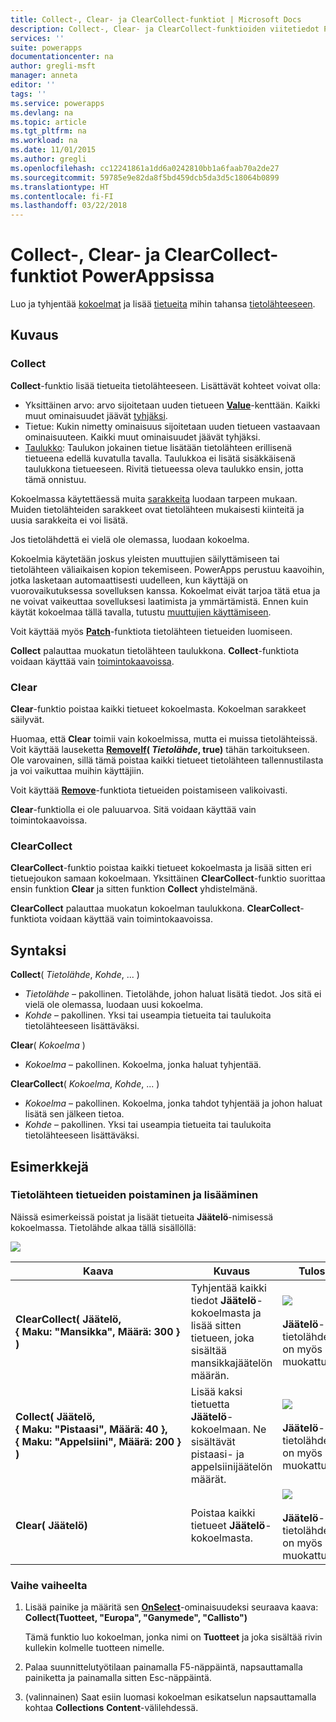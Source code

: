 ```yaml
---
title: Collect-, Clear- ja ClearCollect-funktiot | Microsoft Docs
description: Collect-, Clear- ja ClearCollect-funktioiden viitetiedot PowerAppsissa, mukaan lukien syntaksi ja esimerkkejä
services: ''
suite: powerapps
documentationcenter: na
author: gregli-msft
manager: anneta
editor: ''
tags: ''
ms.service: powerapps
ms.devlang: na
ms.topic: article
ms.tgt_pltfrm: na
ms.workload: na
ms.date: 11/01/2015
ms.author: gregli
ms.openlocfilehash: cc12241861a1dd6a0242810bb1a6faab70a2de27
ms.sourcegitcommit: 59785e9e82da8f5bd459dcb5da3d5c18064b0899
ms.translationtype: HT
ms.contentlocale: fi-FI
ms.lasthandoff: 03/22/2018
---
```

# <a name="collect-clear-and-clearcollect-functions-in-powerapps"></a>Collect-, Clear- ja ClearCollect-funktiot PowerAppsissa
Luo ja tyhjentää [kokoelmat](../working-with-data-sources.md#collections) ja lisää [tietueita](../working-with-tables.md#records) mihin tahansa [tietolähteeseen](../working-with-data-sources.md).

## <a name="description"></a>Kuvaus
### <a name="collect"></a>Collect
**Collect**-funktio lisää tietueita tietolähteeseen. Lisättävät kohteet voivat olla:

* Yksittäinen arvo: arvo sijoitetaan uuden tietueen **[Value](function-value.md)**-kenttään.  Kaikki muut ominaisuudet jäävät [tyhjäksi](function-isblank-isempty.md).
* Tietue: Kukin nimetty ominaisuus sijoitetaan uuden tietueen vastaavaan ominaisuuteen.  Kaikki muut ominaisuudet jäävät tyhjäksi.
* [Taulukko](../working-with-tables.md): Taulukon jokainen tietue lisätään tietolähteen erillisenä tietueena edellä kuvatulla tavalla. Taulukkoa ei lisätä sisäkkäisenä taulukkona tietueeseen. Rivitä tietueessa oleva taulukko ensin, jotta tämä onnistuu.

Kokoelmassa käytettäessä muita [sarakkeita](../working-with-tables.md#columns) luodaan tarpeen mukaan. Muiden tietolähteiden sarakkeet ovat tietolähteen mukaisesti kiinteitä ja uusia sarakkeita ei voi lisätä.  

Jos tietolähdettä ei vielä ole olemassa, luodaan kokoelma.

Kokoelmia käytetään joskus yleisten muuttujien säilyttämiseen tai tietolähteen väliaikaisen kopion tekemiseen. PowerApps perustuu kaavoihin, jotka lasketaan automaattisesti uudelleen, kun käyttäjä on vuorovaikutuksessa sovelluksen kanssa. Kokoelmat eivät tarjoa tätä etua ja ne voivat vaikeuttaa sovelluksesi laatimista ja ymmärtämistä. Ennen kuin käytät kokoelmaa tällä tavalla, tutustu [muuttujien käyttämiseen](../working-with-variables.md).

Voit käyttää myös **[Patch](function-patch.md)**-funktiota tietolähteen tietueiden luomiseen.

**Collect** palauttaa muokatun tietolähteen taulukkona.  **Collect**-funktiota voidaan käyttää vain [toimintokaavoissa](../working-with-formulas-in-depth.md).

### <a name="clear"></a>Clear
**Clear**-funktio poistaa kaikki tietueet kokoelmasta.  Kokoelman sarakkeet säilyvät.

Huomaa, että **Clear** toimii vain kokoelmissa, mutta ei muissa tietolähteissä.  Voit käyttää lauseketta **[RemoveIf](function-remove-removeif.md)( *Tietolähde*, true)** tähän tarkoitukseen.  Ole varovainen, sillä tämä poistaa kaikki tietueet tietolähteen tallennustilasta ja voi vaikuttaa muihin käyttäjiin.

Voit käyttää **[Remove](function-remove-removeif.md)**-funktiota tietueiden poistamiseen valikoivasti.

**Clear**-funktiolla ei ole paluuarvoa.  Sitä voidaan käyttää vain toimintokaavoissa.

### <a name="clearcollect"></a>ClearCollect
**ClearCollect**-funktio poistaa kaikki tietueet kokoelmasta ja lisää sitten eri tietuejoukon samaan kokoelmaan.  Yksittäinen **ClearCollect**-funktio suorittaa ensin funktion **Clear** ja sitten funktion **Collect** yhdistelmänä.

**ClearCollect** palauttaa muokatun kokoelman taulukkona.  **ClearCollect**-funktiota voidaan käyttää vain toimintokaavoissa.

## <a name="syntax"></a>Syntaksi
**Collect**( *Tietolähde*, *Kohde*, ... )

* *Tietolähde* – pakollinen. Tietolähde, johon haluat lisätä tiedot.  Jos sitä ei vielä ole olemassa, luodaan uusi kokoelma.
* *Kohde* – pakollinen.  Yksi tai useampia tietueita tai taulukoita tietolähteeseen lisättäväksi.  

**Clear**( *Kokoelma* )

* *Kokoelma* – pakollinen. Kokoelma, jonka haluat tyhjentää.

**ClearCollect**( *Kokoelma*, *Kohde*, ... )

* *Kokoelma* – pakollinen. Kokoelma, jonka tahdot tyhjentää ja johon haluat lisätä sen jälkeen tietoa.
* *Kohde* – pakollinen.  Yksi tai useampia tietueita tai taulukoita tietolähteeseen lisättäväksi.  

## <a name="examples"></a>Esimerkkejä
### <a name="clearing-and-adding-records-to-a-data-source"></a>Tietolähteen tietueiden poistaminen ja lisääminen
Näissä esimerkeissä poistat ja lisäät tietueita **Jäätelö**-nimisessä kokoelmassa.  Tietolähde alkaa tällä sisällöllä:

![](media/function-clear-collect-clearcollect/icecream.png)

| Kaava | Kuvaus | Tulos |
| --- | --- | --- |
| **ClearCollect( Jäätelö, {&nbsp;Maku:&nbsp;"Mansikka",&nbsp;Määrä:&nbsp;300&nbsp;} )** |Tyhjentää kaikki tiedot **Jäätelö**-kokoelmasta ja lisää sitten tietueen, joka sisältää mansikkajäätelön määrän. |<style> img { max-width: none } </style> ![](media/function-clear-collect-clearcollect/icecream-clearcollect.png)<br><br>**Jäätelö**-tietolähdettä on myös muokattu. |
| **Collect( Jäätelö, {&nbsp;Maku:&nbsp;"Pistaasi",&nbsp;Määrä:&nbsp;40&nbsp;}, {&nbsp;Maku:&nbsp;"Appelsiini",&nbsp;Määrä:&nbsp;200&nbsp;}  )** |Lisää kaksi tietuetta **Jäätelö**-kokoelmaan. Ne sisältävät pistaasi- ja appelsiinijäätelön määrät. |![](media/function-clear-collect-clearcollect/icecream-collect.png)<br><br>**Jäätelö**-tietolähdettä on myös muokattu. |
| **Clear( Jäätelö)** |Poistaa kaikki tietueet **Jäätelö**-kokoelmasta. |![](media/function-clear-collect-clearcollect/icecream-clear.png)<br><br>**Jäätelö**-tietolähdettä on myös muokattu. |

### <a name="step-by-step"></a>Vaihe vaiheelta
1. Lisää painike ja määritä sen **[OnSelect](../controls/properties-core.md)**-ominaisuudeksi seuraava kaava:<br>**Collect(Tuotteet, &quot;Europa&quot;, &quot;Ganymede&quot;, &quot;Callisto&quot;)**
   
    Tämä funktio luo kokoelman, jonka nimi on **Tuotteet** ja joka sisältää rivin kullekin kolmelle tuotteen nimelle.
2. Palaa suunnittelutyötilaan painamalla F5-näppäintä, napsauttamalla painiketta ja painamalla sitten Esc-näppäintä.
3. (valinnainen) Saat esiin luomasi kokoelman esikatselun napsauttamalla kohtaa **Collections** **Content**-välilehdessä.

